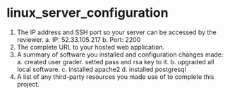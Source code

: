 # linux_server_configuration
1. The IP address and SSH port so your server can be accessed by the reviewer.
	a. IP: 52.33.105.217 
	b. Port: 2200
2. The complete URL to your hosted web application.
3. A summary of software you installed and configuration changes made:
	a. created user grader. setted pass and rsa key to it.
	b. upgraded all local software.
	c. installed apache2
	d. installed postgresql
4. A list of any third-party resources you made use of to complete this project.

